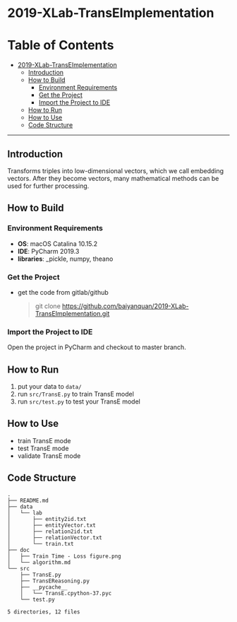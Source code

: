 # 2019-XLab-TransEImplementation

Table of Contents
=================

   * [2019-XLab-TransEImplementation](#2019-xlab-transeimplementation)
      * [Introduction](#introduction)
      * [How to Build](#how-to-build)
         * [Environment Requirements](#environment-requirements)
         * [Get the Project](#get-the-project)
         * [Import the Project to IDE](#import-the-project-to-ide)
      * [How to Run](#how-to-run)
      * [How to Use](#how-to-use)
      * [Code Structure](#code-structure)

------

## Introduction

Transforms triples into low-dimensional vectors, which we call embedding vectors. After they become vectors, many mathematical methods can be used for further processing.

## How to Build

### Environment Requirements

- **OS**: macOS Catalina 10.15.2
- **IDE**: PyCharm 2019.3
- **libraries**: _pickle, numpy, theano

### Get the Project

- get the code from gitlab/github
	
	> git clone https://github.com/baiyanquan/2019-XLab-TransEImplementation.git

### Import the Project to IDE
Open the project in PyCharm and checkout to master branch.

## How to Run

1. put your data to `data/`
2. run `src/TransE.py` to train TransE model
4. run `src/test.py` to test your TransE model

## How to Use

- train TransE mode
- test TransE mode
- validate TransE mode

## Code Structure

```
.
├── README.md
├── data
│   └── lab
│       ├── entity2id.txt
│       ├── entityVector.txt
│       ├── relation2id.txt
│       ├── relationVector.txt
│       └── train.txt
├── doc
│   ├── Train Time - Loss figure.png
│   └── algorithm.md
└── src
    ├── TransE.py
    ├── TransEReasoning.py
    ├── __pycache__
    │   └── TransE.cpython-37.pyc
    └── test.py

5 directories, 12 files
```


